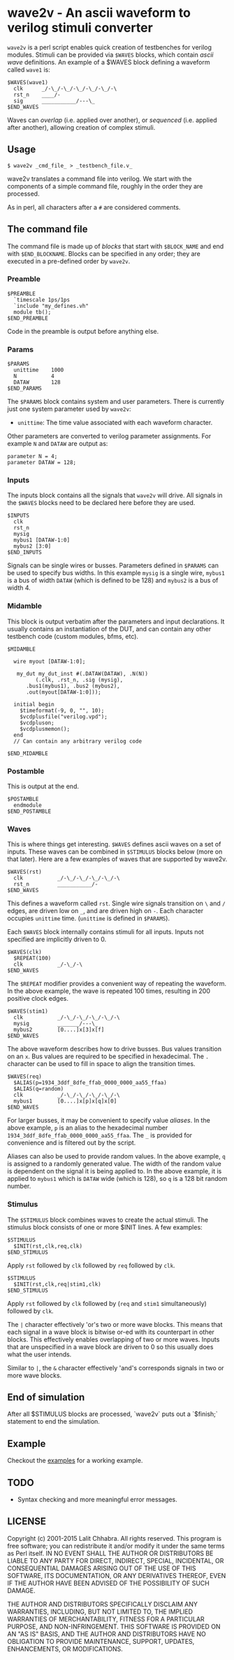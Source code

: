 # wave2v - An ascii waveform to verilog stimuli converter

`wave2v` is a perl script enables quick creation of
testbenches for verilog modules. Stimuli can be provided via
`$WAVES` blocks, which contain _ascii wave_ definitions. An
example of a $WAVES block defining a waveform called `wave1`
is:

```
$WAVES(wave1)
  clk      _/-\_/-\_/-\_/-\_/-\_/-\
  rst_n    ____/-
  sig      ___________/---\_
$END_WAVES
```

Waves can _overlap_ (i.e. applied over another), or _sequenced_ (i.e.
applied after another), allowing creation of complex stimuli.

## Usage

```shell
$ wave2v _cmd_file_ > _testbench_file.v_
```
wave2v translates a command file into verilog. We start with
the components of a simple command file, roughly in the
order they are processed.

As in perl, all characters after a `#` are considered comments.

## The command file

The command file is made up of _blocks_ that start with
`$BLOCK_NAME` and end with `$END_BLOCKNAME`. Blocks can
be specified in any order; they are executed in a
pre-defined order by `wave2v`.

### Preamble

```
$PREAMBLE
  `timescale 1ps/1ps
  `include "my_defines.vh"
  module tb();
$END_PREAMBLE

```

Code in the preamble is output before anything else.

### Params

```
$PARAMS
  unittime    1000
  N           4
  DATAW       128
$END_PARAMS
```

The `$PARAMS` block contains system and user
parameters. There is currently just one system parameter
used by `wave2v`:

* `unittime`: The time value associated with each waveform
  character.

Other parameters are converted to verilog parameter
assignments. For example `N` and `DATAW` are output as:

```
parameter N = 4;
parameter DATAW = 128;
```

### Inputs

The inputs block contains all the signals that `wave2v` will
drive. All signals in the `$WAVES` blocks need to be
declared here before they are used.

```
$INPUTS
  clk
  rst_n
  mysig
  mybus1 [DATAW-1:0]
  mybus2 [3:0]
$END_INPUTS
```

Signals can be single wires or busses. Parameters defined in
`$PARAMS` can be used to specify bus widths. In this example
`mysig` is a single wire, `mybus1` is a bus of width
`DATAW` (which is defined to be 128) and `mybus2` is a bus
of width 4.

### Midamble

This block is output verbatim after the parameters and input
declarations. It usually contains an instantiation of the
DUT, and can contain any other testbench code (custom
modules, bfms, etc).

```
$MIDAMBLE

  wire myout [DATAW-1:0];

   my_dut my_dut_inst #(.DATAW(DATAW), .N(N))
         (.clk, .rst_n, .sig (mysig),
	  .bus1(mybus1), .bus2 (mybus2),
	  .out(myout[DATAW-1:0]));

  initial begin
    $timeformat(-9, 0, "", 10);
    $vcdplusfile("verilog.vpd");
    $vcdpluson;
    $vcdplusmemon();
  end
  // Can contain any arbitrary verilog code

$END_MIDAMBLE

```

### Postamble

This is output at the end.

```
$POSTAMBLE
  endmodule
$END_POSTAMBLE
```

### Waves

This is where things get interesting. `$WAVES` defines
ascii waves on a set of inputs. These waves can be
combined in `$STIMULUS` blocks below (more on that
later). Here are a few examples of waves that are supported
by wave2v.

```
$WAVES(rst)
  clk           _/-\_/-\_/-\_/-\_/-\
  rst_n         ___________/-
$END_WAVES
```

This defines a waveform called `rst`. Single wire signals
transition on `\` and `/` edges, are driven low on `_`, and
are driven high on `-`. Each character occupies `unittime`
time. (`unittime` is defined in `$PARAMS`).

Each `$WAVES` block internally contains stimuli for all
inputs. Inputs not specified are implicitly driven to 0.

```
$WAVES(clk)
  $REPEAT(100)
  clk           _/-\_/-\
$END_WAVES
```

The `$REPEAT` modifier provides a convenient way of
repeating the waveform. In the above example, the wave is
repeated 100 times, resulting in 200 positive clock edges.


```
$WAVES(stim1)
  clk           _/-\_/-\_/-\_/-\_/-\
  mysig         _______/---\_  
  mybus2        [0....]x[3]x[f]
$END_WAVES
```

The above waveform describes how to drive busses. Bus values
transition on an `x`. Bus values are required to be
specified in hexadecimal. The `.` character can be used to
fill in space to align the transition times.


```
$WAVES(req)
  $ALIAS(p=1934_3ddf_8dfe_ffab_0000_0000_aa55_ffaa)
  $ALIAS(q=random)
  clk           _/-\_/-\_/-\_/-\_/-\
  mybus1        [0....]x[p]x[q]x[0]
$END_WAVES
```

For larger busses, it may be convenient to specify value
_aliases_. In the above example, `p` is an alias to the
hexadecimal number
`1934_3ddf_8dfe_ffab_0000_0000_aa55_ffaa`. The `_` is
provided for convenience and is filtered out by the script.

Aliases can also be used to provide random values. In the
above example, `q` is assigned to a randomly generated
value. The width of the random value is dependent on the
signal it is being applied to. In the above example, it is
applied to `mybus1` which is `DATAW` wide (which is
128), so `q` is a 128 bit random number.

### Stimulus

The `$STIMULUS` block combines waves to create the actual
stimuli. The stimulus block consists of one or more $INIT
lines. A few examples:


```
$STIMULUS
  $INIT(rst,clk,req,clk)
$END_STIMULUS
```

Apply `rst` followed by `clk` followed by `req` followed by
`clk`.

```
$STIMULUS
  $INIT(rst,clk,req|stim1,clk)
$END_STIMULUS
```

Apply `rst` followed by `clk` followed by (`req` and `stim1`
simultaneously) followed by `clk`.

The `|` character effectively 'or's two or more wave
blocks. This means that each signal in a wave block is
bitwise or-ed with its counterpart in other blocks. This
effectively enables overlapping of two or more waves. Inputs
that are unspecified in a wave block are driven to 0 so this
usually does what the user intends.

Similar to `|`, the `&` character effectively 'and's
corresponds signals in two or more wave blocks.

## End of simulation
After all $STIMULUS blocks are processed, `wave2v` puts out
a `$finish;` statement to end the simulation.

## Example

Checkout the [examples](https://github.com/lchhabra/wave2v/tree/master/examples) for a working example.

## TODO
* Syntax checking and more meaningful error messages.

## LICENSE
Copyright (c) 2001-2015 Lalit Chhabra. All rights reserved.
This program is free software; you can redistribute it
and/or modify it under the same terms as Perl itself.  IN NO
EVENT SHALL THE AUTHOR OR DISTRIBUTORS BE LIABLE TO ANY
PARTY FOR DIRECT, INDIRECT, SPECIAL, INCIDENTAL, OR
CONSEQUENTIAL DAMAGES ARISING OUT OF THE USE OF THIS
SOFTWARE, ITS DOCUMENTATION, OR ANY DERIVATIVES THEREOF,
EVEN IF THE AUTHOR HAVE BEEN ADVISED OF THE POSSIBILITY OF
SUCH DAMAGE.

THE AUTHOR AND DISTRIBUTORS SPECIFICALLY DISCLAIM ANY
WARRANTIES, INCLUDING, BUT NOT LIMITED TO, THE IMPLIED
WARRANTIES OF MERCHANTABILITY, FITNESS FOR A PARTICULAR
PURPOSE, AND NON-INFRINGEMENT. THIS SOFTWARE IS PROVIDED ON
AN "AS IS" BASIS, AND THE AUTHOR AND DISTRIBUTORS HAVE NO
OBLIGATION TO PROVIDE MAINTENANCE, SUPPORT, UPDATES,
ENHANCEMENTS, OR MODIFICATIONS.
